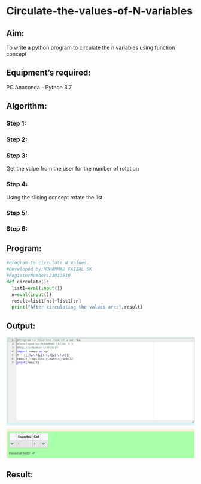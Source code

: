 # Circulate-the-values-of-N-variables
## Aim:
To write a python program to circulate the n variables using function concept
## Equipment’s required:
PC
Anaconda - Python 3.7
## Algorithm: 
### Step 1: 
### Step 2: 
### Step 3: 
Get the value from the user for the number of rotation
### Step 4: 
Using the slicing concept rotate the list

### Step 5: 

### Step 6:

## Program:
```py
#Program to circulate N values.
#Developed by:MOHAMMAD FAIZAL SK
#RegisterNumber:23013519
def circulate():
  list1=eval(input())
  n=eval(input())
  result=list1[n:]+list1[:n]
  print("After circulating the values are:",result)

```
## Output:
![](./output.png)
## Result:
